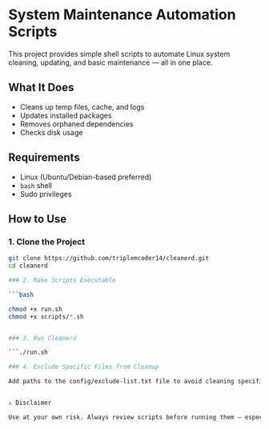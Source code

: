 #  System Maintenance Automation Scripts

This project provides simple shell scripts to automate Linux system cleaning, updating, and basic maintenance — all in one place.

## What It Does

- Cleans up temp files, cache, and logs
- Updates installed packages
- Removes orphaned dependencies
- Checks disk usage

## Requirements

- Linux (Ubuntu/Debian-based preferred)
- `bash` shell
- Sudo privileges

## How to Use

### 1. Clone the Project

```bash
git clone https://github.com/triplemcoder14/cleanerd.git
cd cleanerd

### 2. Make Scripts Executable

```bash

chmod +x run.sh
chmod +x scripts/*.sh


### 3. Run Cleanerd

```./run.sh

### 4. Exclude Specific Files from Cleanup

Add paths to the config/exclude-list.txt file to avoid cleaning specific files or folders. For example:


⚠️ Disclaimer

Use at your own risk. Always review scripts before running them — especially those that delete files or use sudo.
